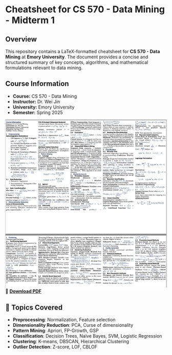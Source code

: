 # Cheatsheet for CS 570 - Data Mining - Midterm 1


## Overview
This repository contains a LaTeX-formatted cheatsheet for **CS 570 - Data Mining** at **Emory University**. The document provides a concise and structured summary of key concepts, algorithms, and mathematical formulations relevant to data mining.

## Course Information
- **Course:** CS 570 - Data Mining  
- **Instructor:** Dr. Wei Jin  
- **University:** Emory University  
- **Semester:** Spring 2025  


![LaTeX Cheatsheet Preview](img_cheastsheet.png)
📄 **[Download PDF](latex_cheatsheet_master-3.pdf)**  

## 📌 Topics Covered
- **Preprocessing**: Normalization, Feature selection  
- **Dimensionality Reduction**: PCA, Curse of dimensionality  
- **Pattern Mining**: Apriori, FP-Growth, GSP  
- **Classification**: Decision Trees, Naïve Bayes, SVM, Logistic Regression  
- **Clustering**: K-means, DBSCAN, Hierarchical Clustering  
- **Outlier Detection**: Z-score, LOF, CBLOF  
